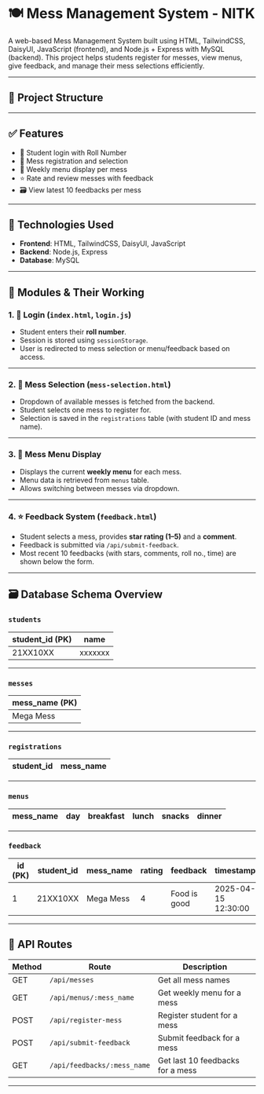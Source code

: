 # 🍽️ Mess Management System - NITK

A web-based Mess Management System built using HTML, TailwindCSS, DaisyUI, JavaScript (frontend), and Node.js + Express with MySQL (backend). This project helps students register for messes, view menus, give feedback, and manage their mess selections efficiently.

---

## 📁 Project Structure


---

## ✅ Features

- 🔐 Student login with Roll Number
- 🏢 Mess registration and selection
- 🍛 Weekly menu display per mess
- ⭐ Rate and review messes with feedback
- 🗃️ View latest 10 feedbacks per mess

---

## 🔧 Technologies Used

- **Frontend**: HTML, TailwindCSS, DaisyUI, JavaScript
- **Backend**: Node.js, Express
- **Database**: MySQL

---

## 🚀 Modules & Their Working

### 1. 🔐 Login (`index.html`, `login.js`)
- Student enters their **roll number**.
- Session is stored using `sessionStorage`.
- User is redirected to mess selection or menu/feedback based on access.

---

### 2. 🏢 Mess Selection (`mess-selection.html`)
- Dropdown of available messes is fetched from the backend.
- Student selects one mess to register for.
- Selection is saved in the `registrations` table (with student ID and mess name).

---

### 3. 🍛 Mess Menu Display 
- Displays the current **weekly menu** for each mess.
- Menu data is retrieved from `menus` table.
- Allows switching between messes via dropdown.

---

### 4. ⭐ Feedback System (`feedback.html`)
- Student selects a mess, provides **star rating (1–5)** and a **comment**.
- Feedback is submitted via `/api/submit-feedback`.
- Most recent 10 feedbacks (with stars, comments, roll no., time) are shown below the form.

---

## 🗃️ Database Schema Overview

### `students`
| student_id (PK) | name |
|------------------|-------|
| 21XX10XX | xxxxxxx|

---

### `messes`
| mess_name (PK)      |
|----------------|
| Mega Mess      |

---

### `registrations`
| student_id | mess_name |
|------------|-----------|

---

### `menus`
| mess_name | day       | breakfast | lunch | snacks | dinner |
|-----------|-----------|-----------|-------|--------|--------|

---

### `feedback`
| id (PK) | student_id | mess_name | rating | feedback | timestamp           |
|--------|-------------|-----------|--------|----------|---------------------|
| 1      | 21XX10XX    | Mega Mess | 4      | Food is good | 2025-04-15 12:30:00 |

---

## 🧪 API Routes

| Method | Route                                | Description                        |
|--------|--------------------------------------|------------------------------------|
| GET    | `/api/messes`                        | Get all mess names                 |
| GET    | `/api/menus/:mess_name`              | Get weekly menu for a mess         |
| POST   | `/api/register-mess`                 | Register student for a mess        |
| POST   | `/api/submit-feedback`               | Submit feedback for a mess         |
| GET    | `/api/feedbacks/:mess_name`          | Get last 10 feedbacks for a mess   |

---
